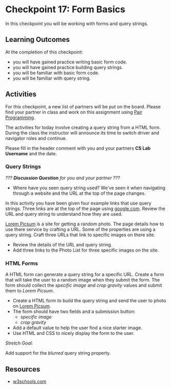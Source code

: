 # Checkpoint 17: Form Basics

In this checkpoint you will be working with forms and query strings.

## Learning Outcomes

At the completion of this checkpoint:

* you will have gained practice writing basic form code.
* you will have gained practice building query strings.
* you will be familiar with basic form code.
* you will be familiar with query string.

## Activities

For this checkpoint, a new list of partners will be put on the board.
Please find your partner in class and work on this assignment using [Pair Programming](https://en.wikipedia.org/wiki/Pair_programming).

The activities for today involve creating a query string from a HTML form.
During the class the instructor will announce its time to switch driver and navigator roles and continue.

Please fill in the header comment with you and your partners **CS Lab Username** and the date.

### Query Strings

_??? **Discussion Question** for you and your partner ???_

* Where have you seen query string used?
  We've seen it when navigating through a website and the URL at the top of the page changes. 

In this activity you have been given four example links that use query strings.
Three links are at the top of the page using [google.com](https://www.google.com).
Review the URL and query string to understand how they are used.

[Lorem Picsum](https://picsum.photos/) is a site for getting a random photo.
The page details how to use there service by crafting a URL.
Some of the properties are using a query string.
Craft three URLs that link to specific images on there site.

* Review the details of the URL and query string.
* Add three links to the Photo List for three specific images on the site.

### HTML Forms

A HTML form can generate a query string for a specific URL.
Create a form that will take the user to a random image when they submit the form.
The form should collect the _specific image_ and _crop gravity_ values and submit them to _Lorem Picsum_.

* Create a HTML form to build the query string and send the user to photo on [Lorem Picsum](https://picsum.photos/).
* The form should have two fields and a submission button:
  * _specific image_
  * _crop gravity_
* Add a default value to help the user find a nice starter image.
* Use HTML and CSS to nicely display the form to the user.

_Stretch Goal:_

Add support for the _blurred_ query string property.

## Resources

* [w3schools.com](https://www.w3schools.com/php/)
